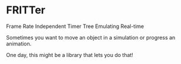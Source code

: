 # FRITTer

Frame
Rate
Independent
Timer
Tree
Emulating
Real-time

Sometimes you want to move an object in a simulation or progress an animation.

One day, this might be a library that lets you do that!
